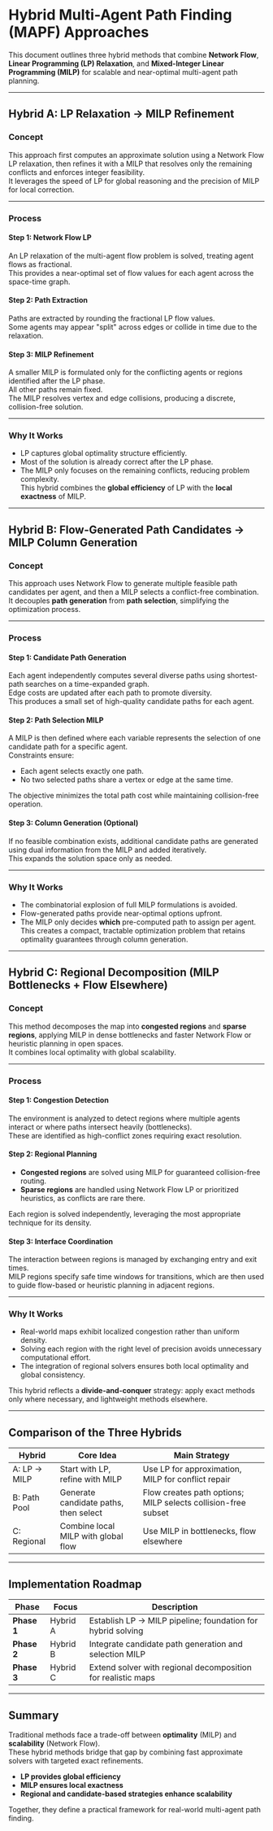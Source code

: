 # Hybrid Multi-Agent Path Finding (MAPF) Approaches

This document outlines three hybrid methods that combine **Network Flow**, **Linear Programming (LP) Relaxation**, and **Mixed-Integer Linear Programming (MILP)** for scalable and near-optimal multi-agent path planning.

---

## Hybrid A: LP Relaxation → MILP Refinement

### Concept
This approach first computes an approximate solution using a Network Flow LP relaxation, then refines it with a MILP that resolves only the remaining conflicts and enforces integer feasibility.  
It leverages the speed of LP for global reasoning and the precision of MILP for local correction.

---

### Process

#### Step 1: Network Flow LP
An LP relaxation of the multi-agent flow problem is solved, treating agent flows as fractional.  
This provides a near-optimal set of flow values for each agent across the space-time graph.

#### Step 2: Path Extraction
Paths are extracted by rounding the fractional LP flow values.  
Some agents may appear "split" across edges or collide in time due to the relaxation.

#### Step 3: MILP Refinement
A smaller MILP is formulated only for the conflicting agents or regions identified after the LP phase.  
All other paths remain fixed.  
The MILP resolves vertex and edge collisions, producing a discrete, collision-free solution.

---

### Why It Works
- LP captures global optimality structure efficiently.  
- Most of the solution is already correct after the LP phase.  
- The MILP only focuses on the remaining conflicts, reducing problem complexity.  
This hybrid combines the **global efficiency** of LP with the **local exactness** of MILP.

---

## Hybrid B: Flow-Generated Path Candidates → MILP Column Generation

### Concept
This approach uses Network Flow to generate multiple feasible path candidates per agent, and then a MILP selects a conflict-free combination.  
It decouples **path generation** from **path selection**, simplifying the optimization process.

---

### Process

#### Step 1: Candidate Path Generation
Each agent independently computes several diverse paths using shortest-path searches on a time-expanded graph.  
Edge costs are updated after each path to promote diversity.  
This produces a small set of high-quality candidate paths for each agent.

#### Step 2: Path Selection MILP
A MILP is then defined where each variable represents the selection of one candidate path for a specific agent.  
Constraints ensure:
- Each agent selects exactly one path.  
- No two selected paths share a vertex or edge at the same time.  

The objective minimizes the total path cost while maintaining collision-free operation.

#### Step 3: Column Generation (Optional)
If no feasible combination exists, additional candidate paths are generated using dual information from the MILP and added iteratively.  
This expands the solution space only as needed.

---

### Why It Works
- The combinatorial explosion of full MILP formulations is avoided.  
- Flow-generated paths provide near-optimal options upfront.  
- The MILP only decides **which** pre-computed path to assign per agent.  
This creates a compact, tractable optimization problem that retains optimality guarantees through column generation.

---

## Hybrid C: Regional Decomposition (MILP Bottlenecks + Flow Elsewhere)

### Concept
This method decomposes the map into **congested regions** and **sparse regions**, applying MILP in dense bottlenecks and faster Network Flow or heuristic planning in open spaces.  
It combines local optimality with global scalability.

---

### Process

#### Step 1: Congestion Detection
The environment is analyzed to detect regions where multiple agents interact or where paths intersect heavily (bottlenecks).  
These are identified as high-conflict zones requiring exact resolution.

#### Step 2: Regional Planning
- **Congested regions** are solved using MILP for guaranteed collision-free routing.  
- **Sparse regions** are handled using Network Flow LP or prioritized heuristics, as conflicts are rare there.  

Each region is solved independently, leveraging the most appropriate technique for its density.

#### Step 3: Interface Coordination
The interaction between regions is managed by exchanging entry and exit times.  
MILP regions specify safe time windows for transitions, which are then used to guide flow-based or heuristic planning in adjacent regions.

---

### Why It Works
- Real-world maps exhibit localized congestion rather than uniform density.  
- Solving each region with the right level of precision avoids unnecessary computational effort.  
- The integration of regional solvers ensures both local optimality and global consistency.  

This hybrid reflects a **divide-and-conquer** strategy: apply exact methods only where necessary, and lightweight methods elsewhere.

---

## Comparison of the Three Hybrids

| Hybrid | Core Idea | Main Strategy |
|--------|------------|----------------|
| A: LP → MILP | Start with LP, refine with MILP | Use LP for approximation, MILP for conflict repair |
| B: Path Pool | Generate candidate paths, then select | Flow creates path options; MILP selects collision-free subset |
| C: Regional | Combine local MILP with global flow | Use MILP in bottlenecks, flow elsewhere |

---

## Implementation Roadmap

| Phase | Focus | Description |
|-------|--------|-------------|
| **Phase 1** | Hybrid A | Establish LP → MILP pipeline; foundation for hybrid solving |
| **Phase 2** | Hybrid B | Integrate candidate path generation and selection MILP |
| **Phase 3** | Hybrid C | Extend solver with regional decomposition for realistic maps |

---

## Summary

Traditional methods face a trade-off between **optimality** (MILP) and **scalability** (Network Flow).  
These hybrid methods bridge that gap by combining fast approximate solvers with targeted exact refinements.  

- **LP provides global efficiency**  
- **MILP ensures local exactness**  
- **Regional and candidate-based strategies enhance scalability**  

Together, they define a practical framework for real-world multi-agent path finding.
